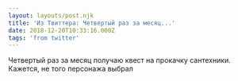```yaml
---
layout: layouts/post.njk
title: 'Из Твиттера: Четвертый раз за месяц...'
date: 2018-12-20T10:33:16.000Z
tags: 'from twitter'
---
```



Четвертый раз за месяц получаю квест на прокачку сантехники. Кажется, не того персонажа выбрал
